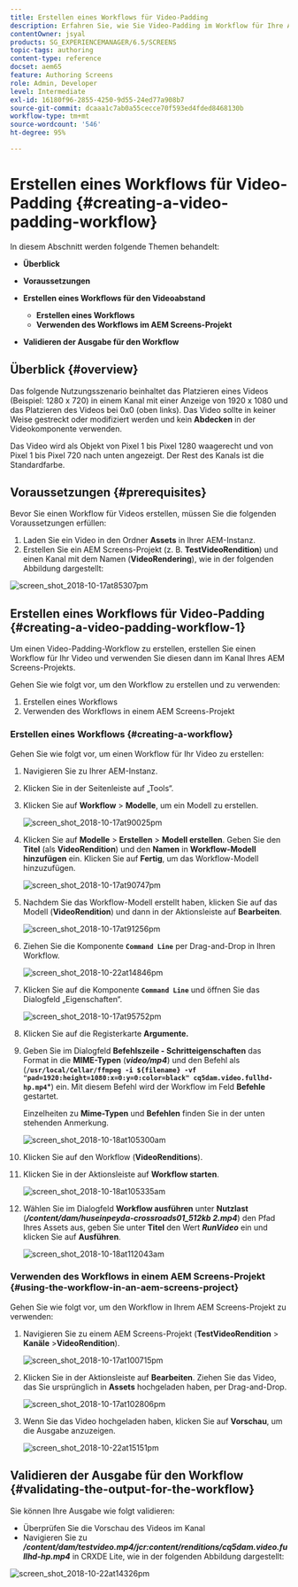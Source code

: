 ```yaml
---
title: Erstellen eines Workflows für Video-Padding
description: Erfahren Sie, wie Sie Video-Padding im Workflow für Ihre Assets erstellen.
contentOwner: jsyal
products: SG_EXPERIENCEMANAGER/6.5/SCREENS
topic-tags: authoring
content-type: reference
docset: aem65
feature: Authoring Screens
role: Admin, Developer
level: Intermediate
exl-id: 16180f96-2855-4250-9d55-24ed77a908b7
source-git-commit: dcaaa1c7ab0a55cecce70f593ed4fded8468130b
workflow-type: tm+mt
source-wordcount: '546'
ht-degree: 95%

---
```


# Erstellen eines Workflows für Video-Padding {#creating-a-video-padding-workflow}

In diesem Abschnitt werden folgende Themen behandelt:

* **Überblick**
* **Voraussetzungen**
* **Erstellen eines Workflows für den Videoabstand**
   * **Erstellen eines Workflows**
   * **Verwenden des Workflows im AEM Screens-Projekt**

* **Validieren der Ausgabe für den Workflow**

## Überblick {#overview}

Das folgende Nutzungsszenario beinhaltet das Platzieren eines Videos (Beispiel: 1280 x 720) in einem Kanal mit einer Anzeige von 1920 x 1080 und das Platzieren des Videos bei 0x0 (oben links). Das Video sollte in keiner Weise gestreckt oder modifiziert werden und kein **Abdecken** in der Videokomponente verwenden.

Das Video wird als Objekt von Pixel 1 bis Pixel 1280 waagerecht und von Pixel 1 bis Pixel 720 nach unten angezeigt. Der Rest des Kanals ist die Standardfarbe.

## Voraussetzungen {#prerequisites}

Bevor Sie einen Workflow für Videos erstellen, müssen Sie die folgenden Voraussetzungen erfüllen:

1. Laden Sie ein Video in den Ordner **Assets** in Ihrer AEM-Instanz.
1. Erstellen Sie ein AEM Screens-Projekt (z. B. **TestVideoRendition**) und einen Kanal mit dem Namen (**VideoRendering**), wie in der folgenden Abbildung dargestellt:

![screen_shot_2018-10-17at85307pm](assets/screen_shot_2018-10-17at85307pm.png)

## Erstellen eines Workflows für Video-Padding {#creating-a-video-padding-workflow-1}

Um einen Video-Padding-Workflow zu erstellen, erstellen Sie einen Workflow für Ihr Video und verwenden Sie diesen dann im Kanal Ihres AEM Screens-Projekts.

Gehen Sie wie folgt vor, um den Workflow zu erstellen und zu verwenden:

1. Erstellen eines Workflows
1. Verwenden des Workflows in einem AEM Screens-Projekt

### Erstellen eines Workflows {#creating-a-workflow}

Gehen Sie wie folgt vor, um einen Workflow für Ihr Video zu erstellen:

1. Navigieren Sie zu Ihrer AEM-Instanz.
1. Klicken Sie in der Seitenleiste auf „Tools“.
1. Klicken Sie auf **Workflow** > **Modelle**, um ein Modell zu erstellen.

   ![screen_shot_2018-10-17at90025pm](assets/screen_shot_2018-10-17at90025pm.png)

1. Klicken Sie auf **Modelle** > **Erstellen** > **Modell erstellen**. Geben Sie den **Titel** (als **VideoRendition**) und den **Namen** in **Workflow-Modell hinzufügen** ein. Klicken Sie auf **Fertig**, um das Workflow-Modell hinzuzufügen.

   ![screen_shot_2018-10-17at90747pm](assets/screen_shot_2018-10-17at90747pm.png)

1. Nachdem Sie das Workflow-Modell erstellt haben, klicken Sie auf das Modell (**VideoRendition**) und dann in der Aktionsleiste auf **Bearbeiten**.

   ![screen_shot_2018-10-17at91256pm](assets/screen_shot_2018-10-17at91256pm.png)

1. Ziehen Sie die Komponente **`Command Line`** per Drag-and-Drop in Ihren Workflow.

   ![screen_shot_2018-10-22at14846pm](assets/screen_shot_2018-10-22at14846pm.png)

1. Klicken Sie auf die Komponente **`Command Line`** und öffnen Sie das Dialogfeld „Eigenschaften“.

   ![screen_shot_2018-10-17at95752pm](assets/screen_shot_2018-10-17at95752pm.png)

1. Klicken Sie auf die Registerkarte **Argumente.**
1. Geben Sie im Dialogfeld **Befehlszeile - Schritteigenschaften** das Format in die **MIME-Typen** (***video/mp4***) und den Befehl als (**`/usr/local/Cellar/ffmpeg -i ${filename} -vf "pad=1920:height=1080:x=0:y=0:color=black" cq5dam.video.fullhd-hp.mp4`***) ein. Mit diesem Befehl wird der Workflow im Feld **Befehle** gestartet.

   Einzelheiten zu **Mime-Typen** und **Befehlen** finden Sie in der unten stehenden Anmerkung.

   ![screen_shot_2018-10-18at105300am](assets/screen_shot_2018-10-18at105300am.png)

1. Klicken Sie auf den Workflow (**VideoRenditions**).
1. Klicken Sie in der Aktionsleiste auf **Workflow starten**.

   ![screen_shot_2018-10-18at105335am](assets/screen_shot_2018-10-18at105335am.png)

1. Wählen Sie im Dialogfeld **Workflow ausführen** unter **Nutzlast** (***/content/dam/huseinpeyda-crossroads01_512kb 2.mp4***) den Pfad Ihres Assets aus, geben Sie unter **Titel** den Wert ***RunVideo*** ein und klicken Sie auf **Ausführen**.

   ![screen_shot_2018-10-18at112043am](assets/screen_shot_2018-10-18at112043am.png)

### Verwenden des Workflows in einem AEM Screens-Projekt {#using-the-workflow-in-an-aem-screens-project}

Gehen Sie wie folgt vor, um den Workflow in Ihrem AEM Screens-Projekt zu verwenden:

1. Navigieren Sie zu einem AEM Screens-Projekt (**TestVideoRendition** > **Kanäle** >**VideoRendition**).

   ![screen_shot_2018-10-17at100715pm](assets/screen_shot_2018-10-17at100715pm.png)

1. Klicken Sie in der Aktionsleiste auf **Bearbeiten**. Ziehen Sie das Video, das Sie ursprünglich in **Assets** hochgeladen haben, per Drag-and-Drop.

   ![screen_shot_2018-10-17at102806pm](assets/screen_shot_2018-10-17at102806pm.png)

1. Wenn Sie das Video hochgeladen haben, klicken Sie auf **Vorschau**, um die Ausgabe anzuzeigen.

   ![screen_shot_2018-10-22at15151pm](assets/screen_shot_2018-10-22at15151pm.png)

## Validieren der Ausgabe für den Workflow {#validating-the-output-for-the-workflow}

Sie können Ihre Ausgabe wie folgt validieren:

* Überprüfen Sie die Vorschau des Videos im Kanal
* Navigieren Sie zu ***/content/dam/testvideo.mp4/jcr:content/renditions/cq5dam.video.fullhd-hp.mp4*** in CRXDE Lite, wie in der folgenden Abbildung dargestellt:

![screen_shot_2018-10-22at14326pm](assets/screen_shot_2018-10-22at14326pm.png)
